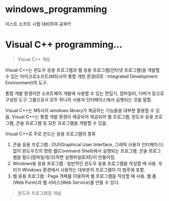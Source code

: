 # windows\_programming

이스트 소프트 시험 대비하여 공부!!!

# Visual C++ programming...

> Visual C++ 개요

Visual C++는 윈도우 응용 프로그램과 웹 응용 프로그램(인터넷 프로그램)을 개발할 수 있는 마이크로소프트(MS)사의 통합 개방 환경(IDE : Integrated Development Environment)의 도구.

통합 개발 환경이란 소프트웨어 개발에 사용할 수 있는 편집기, 컴파일러, 디버거 등으로 구성된 도구 그룹으로서 모두 하나의 사용자 인터페이스에서 실행되는 것을 말함.

Visual C++는 MS사의 windows library가 제공하는 기능들을 대부분 활용할 수 있음. Visual C++는 통합 개발 환경이 제공되어 제공되어 웹 프로그램, 윈도우 응용 프로그램, 콘솔 프로그램 등 모든 프로그램을 개발할 수 있음. 

Visual C++로 주로 만드는 응용 프로그램의 종류
 1. 콘솔 응용 프로그램 : GUI(Graphical User Interface, 그래픽 사용자 인터페이스)없이 윈도우즈의 명령 쉘(Command Shell)에서 실행되는 프로그램.	콘솔 프로그램을 빌드(컴파일/링크)하면 실행파일(EXE)이 만들어짐.
 2. Windows용 응용 프로그램 : 일반적인 윈도우 응용 프로그램을 작성할 때 사용. 우리가 Windows 환경에서 사용하는 대부분의 프로그램이 이 범주에 포함.
 3. 웹 응용 프로그램 : Page 객체를 이용하며 웹 프로그램을 작성할 때 사용. 웹 폼(Web Form)과 웹 서비스(Web Service)를 만들 수 있다. 

> 윈도우 프로그래밍 개념



